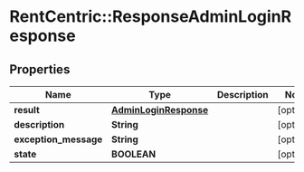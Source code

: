 # RentCentric::ResponseAdminLoginResponse

## Properties
Name | Type | Description | Notes
------------ | ------------- | ------------- | -------------
**result** | [**AdminLoginResponse**](AdminLoginResponse.md) |  | [optional] 
**description** | **String** |  | [optional] 
**exception_message** | **String** |  | [optional] 
**state** | **BOOLEAN** |  | [optional] 


